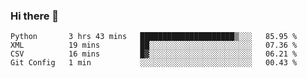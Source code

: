 ### Hi there 👋

<!--START_SECTION:waka-->
```text
Python       3 hrs 43 mins   █████████████████████▒░░░   85.95 % 
XML          19 mins         ██░░░░░░░░░░░░░░░░░░░░░░░   07.36 % 
CSV          16 mins         █▓░░░░░░░░░░░░░░░░░░░░░░░   06.21 % 
Git Config   1 min           ░░░░░░░░░░░░░░░░░░░░░░░░░   00.43 % 
```
<!--END_SECTION:waka-->

<!--
**arlenxuzj/arlenxuzj** is a ✨ _special_ ✨ repository because its `README.md` (this file) appears on your GitHub profile.

Here are some ideas to get you started:

- 🔭 I’m currently working on ...
- 🌱 I’m currently learning ...
- 👯 I’m looking to collaborate on ...
- 🤔 I’m looking for help with ...
- 💬 Ask me about ...
- 📫 How to reach me: ...
- 😄 Pronouns: ...
- ⚡ Fun fact: ...
-->
